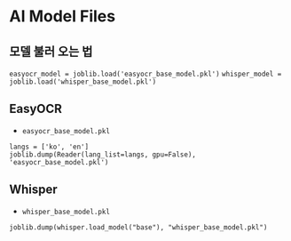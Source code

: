 # AI Model Files
## 모델 불러 오는 법
`easyocr_model = joblib.load('easyocr_base_model.pkl')`
`whisper_model = joblib.load('whisper_base_model.pkl')`

## EasyOCR
- `easyocr_base_model.pkl`
```
langs = ['ko', 'en']
joblib.dump(Reader(lang_list=langs, gpu=False), 'easyocr_base_model.pkl')
```

## Whisper
- `whisper_base_model.pkl`
```
joblib.dump(whisper.load_model("base"), "whisper_base_model.pkl")
```
